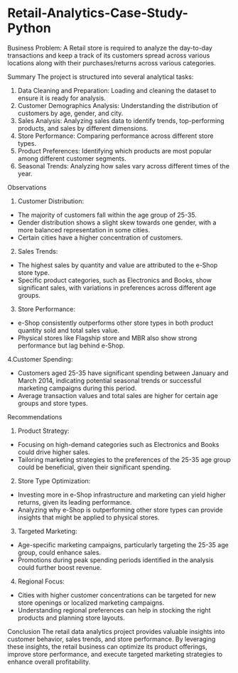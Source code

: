 # Retail-Analytics-Case-Study-Python
Business Problem: A Retail store is required to analyze the day-to-day transactions and keep a track of its customers spread across various locations along with their purchases/returns across various categories.

Summary
The project is structured into several analytical tasks:
1. Data Cleaning and Preparation: Loading and cleaning the dataset to ensure it is ready for analysis.
2. Customer Demographics Analysis: Understanding the distribution of customers by age, gender, and city.
3. Sales Analysis: Analyzing sales data to identify trends, top-performing products, and sales by different dimensions.
4. Store Performance: Comparing performance across different store types.
5. Product Preferences: Identifying which products are most popular among different customer segments.
6. Seasonal Trends: Analyzing how sales vary across different times of the year.

Observations
1. Customer Distribution:
- The majority of customers fall within the age group of 25-35.
- Gender distribution shows a slight skew towards one gender, with a more balanced representation in some cities.
- Certain cities have a higher concentration of customers.

2. Sales Trends:
- The highest sales by quantity and value are attributed to the e-Shop store type.
- Specific product categories, such as Electronics and Books, show significant sales, with variations in preferences across different age groups.

3. Store Performance:
- e-Shop consistently outperforms other store types in both product quantity sold and total sales value.
- Physical stores like Flagship store and MBR also show strong performance but lag behind e-Shop.

4.Customer Spending:
- Customers aged 25-35 have significant spending between January and March 2014, indicating potential seasonal trends or successful marketing campaigns during this period.
- Average transaction values and total sales are higher for certain age groups and store types.

Recommendations
1. Product Strategy:
- Focusing on high-demand categories such as Electronics and Books could drive higher sales.
- Tailoring marketing strategies to the preferences of the 25-35 age group could be beneficial, given their significant spending.

2. Store Type Optimization:
- Investing more in e-Shop infrastructure and marketing can yield higher returns, given its leading performance.
- Analyzing why e-Shop is outperforming other store types can provide insights that might be applied to physical stores.

3. Targeted Marketing:
- Age-specific marketing campaigns, particularly targeting the 25-35 age group, could enhance sales.
- Promotions during peak spending periods identified in the analysis could further boost revenue.

4. Regional Focus:
- Cities with higher customer concentrations can be targeted for new store openings or localized marketing campaigns.
- Understanding regional preferences can help in stocking the right products and planning store layouts.

Conclusion
The retail data analytics project provides valuable insights into customer behavior, sales trends, and store performance. By leveraging these insights, the retail business can optimize its product offerings, improve store performance, and execute targeted marketing strategies to enhance overall profitability.
